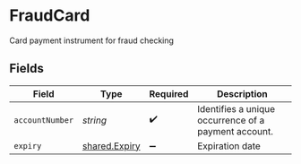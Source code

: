 # FraudCard

Card payment instrument for fraud checking


## Fields

| Field                                                | Type                                                 | Required                                             | Description                                          |
| ---------------------------------------------------- | ---------------------------------------------------- | ---------------------------------------------------- | ---------------------------------------------------- |
| `accountNumber`                                      | *string*                                             | :heavy_check_mark:                                   | Identifies a unique occurrence of a payment account. |
| `expiry`                                             | [shared.Expiry](../../models/shared/expiry.md)       | :heavy_minus_sign:                                   | Expiration date                                      |